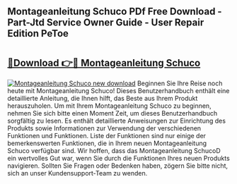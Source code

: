 ## Montageanleitung Schuco PDf Free Download - Part-Jtd Service Owner Guide - User Repair Edition PeToe

# <h2><a href="http://df717w.blite.top/?on=Montageanleitung+Schuco">🔗Download 👉🔴 Montageanleitung Schuco</a></h2>

[![Montageanleitung Schuco new download](https://i.imgur.com/lujVjoI.png)](http://df717w.blite.top/?on=Montageanleitung+Schuco)
Beginnen Sie Ihre Reise noch heute mit Montageanleitung Schuco! Dieses Benutzerhandbuch enthält eine detaillierte Anleitung, die Ihnen hilft, das Beste aus Ihrem Produkt herauszuholen. Um mit Ihrem Montageanleitung Schuco zu beginnen, nehmen Sie sich bitte einen Moment Zeit, um dieses Benutzerhandbuch sorgfältig zu lesen. Es enthält detaillierte Anweisungen zur Einrichtung des Produkts sowie Informationen zur Verwendung der verschiedenen Funktionen und Funktionen. Liste der Funktionen sind nur einige der bemerkenswerten Funktionen, die in Ihrem neuen Montageanleitung Schuco verfügbar sind. Wir hoffen, dass das Montageanleitung SchucoD ein wertvolles Gut war, wenn Sie durch die Funktionen Ihres neuen Produkts navigieren. Sollten Sie Fragen oder Bedenken haben, zögern Sie bitte nicht, sich an unser Kundensupport-Team zu wenden.
